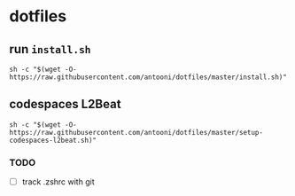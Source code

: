 # dotfiles
## run `install.sh`
```
sh -c "$(wget -O- https://raw.githubusercontent.com/antooni/dotfiles/master/install.sh)"
```

## codespaces L2Beat
```
sh -c "$(wget -O- https://raw.githubusercontent.com/antooni/dotfiles/master/setup-codespaces-l2beat.sh)"
```

### TODO
- [ ] track .zshrc with git
